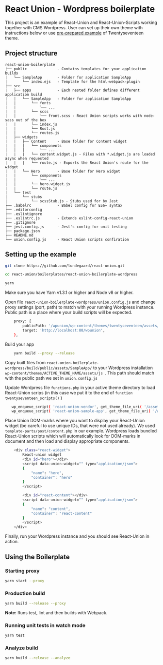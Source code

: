 # React Union - Wordpress boilerplate

This project is an example of React-Union and React-Union-Scripts working together with CMS Wordpress. User can set up their own theme with instructions below or use [pre-prepared example](https://github.com/foxyq/react-union-wordpress.git) of Twentyseventeen theme.

## Project structure

```
react-union-boilerplate
├── public 				- Contains templates for your application builds
|	└── SampleApp		- Folder for application SampleApp
|		└── index.ejs 	- Template for the html-webpack-plugin
├── src
|	├── apps			- Each nested folder defines different application build
|	|	└── SampleApp	- Folder for application SampleApp
|	|		└── fonts
|	|			└── ...
|	|		└── scss
|	|			└── front.scss - React Union scripts works with node-sass out of the box
|	|		└── index.js
|	|		└── Root.js
|	|		└── routes.js
|	├── widgets
|	|	├── Content 	- Base folder for Content widget
|	|	|	└── components
|	|	|		└── ...
|	|	|	└── content.widget.js - Files with *.widget.js are loaded async when requested
|	|	|	└── route.js - Exports the React Union's route for the widget
|	|	└── Hero		- Base folder for Hero widget
|	|		└── components
|	|			└── ...
|	|		└── hero.widget.js
|	|		└── route.js
|	└──	test
|		└──	stubs
|			└──	scssStub.js - Stubs used for by Jest
├── .babelrc 			- Babel config for ES6+ syntax
├── .editorconfig
├── .eslintignore
├── .eslintrc.js 		- Extends eslint-config-react-union
├── .gitignore
├── jest.config.js 		- Jest's config for unit testing
├── package.json
├── README.md
└── union.config.js 	- React Union scripts confiration
```

## Setting up the example

```sh
git clone https://github.com/lundegaard/react-union.git

cd react-union/boilerplates/react-union-boilerplate-wordpress

yarn 
```

Make sure you have Yarn v1.3.1 or higher and Node v8 or higher.


Open file ```react-union-boilerplate-wordpress/union.config.js``` and change proxy settings (port, path) to match with your running Wordpress instance. Public path is a place where your build scripts will be expected.
```sh
    proxy: {
        publicPath: '/wpunion/wp-content/themes/twentyseventeen/assets/js/',
        target: 'http://localhost:80/wpunion',
	},    
```

Build your app
```sh
    yarn build --proxy --release 
```

Copy built files from ```react-union-boilerplate-wordpress/build/public/assets/SampleApp/``` to your Wordpress installation ```wp-content/themes/ACTIVE_THEME_NAME/assets/js ```. This path should match with the public path we set in ```union.config.js```

Update Wordpress file ```functions.php``` in your active theme directory to load React-Union scrips (in this case we put it to the end of ```function twentyseventeen_scripts()``` )
```sh
   wp_enqueue_script( 'react-union-vendor', get_theme_file_uri( '/assets/js/vendor.bundle.js' ), null , '1.0.0', true ); 
   wp_enqueue_script( 'react-union-sample-app', get_theme_file_uri( '/assets/js/SampleApp.bundle.js' ), null , 		'1.0.0', true ); 
```

Place Union DOM-marks where you want to display your React-Union widget (be careful to use unique IDs, that were not used already). We used ```template-parts/post/content.php``` in our example. Wordpress loads bundled React-Union scripts which will automatically look for DOM-marks in document and then load and display appropriate components.

```sh
	<div class="react-widget">
		React-union widget
		<div id="hero"></div>
		<script data-union-widget="" type="application/json">
		{
			"name": "hero",
			"container": "hero"
		}
		</script>

		<div id="react-content"></div>
		<script data-union-widget="" type="application/json">
		{
			"name": "content",
			"container": "react-content"
		}
		</script>
	</div>
```

Finally, run your Wordpress instance and you should see React-Union in action.


## Using the Boilerplate

### Starting proxy

```sh
yarn start --proxy
```

### Production build

```sh
yarn build --release --proxy
```
 
**Note:** Runs test, lint and then builds with Webpack.

### Running unit tests in watch mode

```sh
yarn test
```

### Analyze build

```sh
yarn build --release --analyze
```
